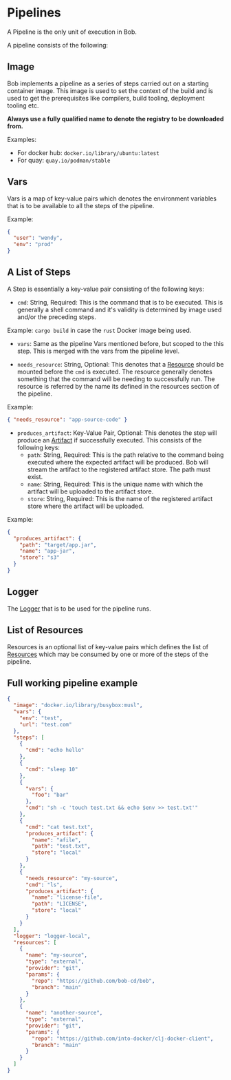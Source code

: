 # Pipelines

A Pipeline is the only unit of execution in Bob.

A pipeline consists of the following:

## Image

Bob implements a pipeline as a series of steps carried out on a starting container image.
This image is used to set the context of the build and is used to get the prerequisites like
compilers, build tooling, deployment tooling etc.

**Always use a fully qualified name to denote the registry to be downloaded from.**

Examples:

- For docker hub: `docker.io/library/ubuntu:latest`
- For quay: `quay.io/podman/stable`

## Vars

Vars is a map of key-value pairs which denotes the environment variables that is to be available
to all the steps of the pipeline.

Example:

```json
{
  "user": "wendy",
  "env": "prod"
}
```

## A List of Steps

A Step is essentially a key-value pair consisting of the following keys:

- `cmd`: String, Required: This is the command that is to be executed.
  This is generally a shell command and it's validity is determined by image used
  and/or the preceding steps.

Example: `cargo build` in case the `rust` Docker image being used.

- `vars`: Same as the pipeline Vars mentioned before, but scoped to the this step.
  This is merged with the vars from the pipeline level.

- `needs_resource`: String, Optional: This denotes that a [Resource](resources.md) should
  be mounted before the `cmd` is executed. The resource generally denotes something that the
  command will be needing to successfully run. The resource is referred by the name its defined
  in the resources section of the pipeline.

Example:

```json
{ "needs_resource": "app-source-code" }
```

- `produces_artifact`: Key-Value Pair, Optional: This denotes the step will produce an [Artifact](artifacts.md) if successfully executed. This consists of the following keys:
    - `path`: String, Required: This is the path relative to the command being executed where the expected artifact will be produced. Bob will stream the artifact to the registered artifact store. The path must exist.
    - `name`: String, Required: This is the unique name with which the artifact will be uploaded to the artifact store.
    - `store`: String, Required: This is the name of the registered artifact store where the artifact will be uploaded.

Example:

```json
{
  "produces_artifact": {
    "path": "target/app.jar",
    "name": "app-jar",
    "store": "s3"
  }
}
```

## Logger

The [Logger](logs.md) that is to be used for the pipeline runs.

## List of Resources

Resources is an optional list of key-value pairs which defines the list of [Resources](resources.md) which may be consumed by one or more of the steps of the pipeline.

## Full working pipeline example

```json
{
  "image": "docker.io/library/busybox:musl",
  "vars": {
    "env": "test",
    "url": "test.com"
  },
  "steps": [
    {
      "cmd": "echo hello"
    },
    {
      "cmd": "sleep 10"
    },
    {
      "vars": {
        "foo": "bar"
      },
      "cmd": "sh -c 'touch test.txt && echo $env >> test.txt'"
    },
    {
      "cmd": "cat test.txt",
      "produces_artifact": {
        "name": "afile",
        "path": "test.txt",
        "store": "local"
      }
    },
    {
      "needs_resource": "my-source",
      "cmd": "ls",
      "produces_artifact": {
        "name": "license-file",
        "path": "LICENSE",
        "store": "local"
      }
    }
  ],
  "logger": "logger-local",
  "resources": [
    {
      "name": "my-source",
      "type": "external",
      "provider": "git",
      "params": {
        "repo": "https://github.com/bob-cd/bob",
        "branch": "main"
      }
    },
    {
      "name": "another-source",
      "type": "external",
      "provider": "git",
      "params": {
        "repo": "https://github.com/into-docker/clj-docker-client",
        "branch": "main"
      }
    }
  ]
}
```
